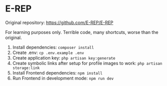 # E-REP

Original repository: https://github.com/E-REP/E-REP

For learning purposes only. Terrible code, many shortcuts, worse than the original.  

1. Install dependencies: `composer install`
2. Create .env: `cp .env.example .env`
3. Create application key: `php artisan key:generate`
4. Create symbolic links after setup for profile images to work: `php artisan storage:link`
5. Install Frontend dependencies: `npm install`
6. Run Frontend in development mode: `npm run dev`
